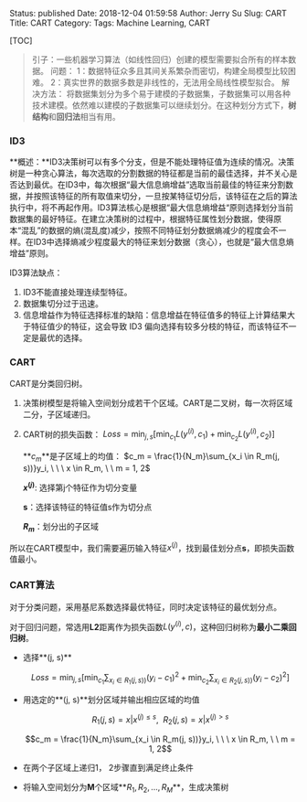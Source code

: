 Status: published
Date: 2018-12-04 01:59:58
Author: Jerry Su
Slug: CART
Title: CART
Category: 
Tags: Machine Learning, CART

[TOC]

>引子：一些机器学习算法（如线性回归）创建的模型需要拟合所有的样本数据。
>问题：
>1：数据特征众多且其间关系繁杂而密切，构建全局模型比较困难。
>2：真实世界的数据多数是非线性的，无法用全局线性模型拟合。
>解决方法：
>将数据集划分为多个易于建模的子数据集，子数据集可以用各种技术建模。依然难以建模的子数据集可以继续划分。在这种划分方式下，**树结构**和**回归法**相当有用。

### ID3
**概述：**ID3决策树可以有多个分支，但是不能处理特征值为连续的情况。决策树是一种贪心算法，每次选取的分割数据的特征都是当前的最佳选择，并不关心是否达到最优。在ID3中，每次根据“最大信息熵增益”选取当前最佳的特征来分割数据，并按照该特征的所有取值来切分，一旦按某特征切分后，该特征在之后的算法执行中，将不再起作用。ID3算法核心是根据“最大信息熵增益“原则选择划分当前数据集的最好特征。在建立决策树的过程中，根据特征属性划分数据，使得原本“混乱”的数据的熵(混乱度)减少，按照不同特征划分数据熵减少的程度会不一样。在ID3中选择熵减少程度最大的特征来划分数据（贪心），也就是“最大信息熵增益”原则。

ID3算法缺点：

1. ID3不能直接处理连续型特征。
2. 数据集切分过于迅速。
3. 信息增益作为特征选择标准的缺陷：信息增益在特征值多的特征上计算结果大于特征值少的特征，这会导致 ID3 偏向选择有较多分枝的特征，而该特征不一定是最优的选择。

### CART

CART是分类回归树。

1. 决策树模型是将输入空间划分成若干个区域。CART是二叉树，每一次将区域二分，子区域递归。

2. CART树的损失函数： $Loss = \min_{j, s}[\min_{c_1}L(y^{(i)}, c_1) + \min_{c_2}L(y^{(i)}, c_2)]$

   **$c_m$**是子区域上的均值： $c_m = \frac{1}{N_m}\sum_{x_i \in R_m(j, s))}y_i, \ \ \ x \in R_m, \ \ m = 1, 2$

   **$x^(j)$**: 选择第j个特征作为切分变量

   **s**：选择该特征的特征值s作为切分点

   **$R_m$**：划分出的子区域

所以在CART模型中，我们需要遍历输入特征$x^{(j)}$，找到最佳划分点**s**，即损失函数值最小。

### CART算法

对于分类问题，采用基尼系数选择最优特征，同时决定该特征的最优划分点。

对于回归问题，常选用**L2**距离作为损失函数$L(y^{(i)}, c)$，这种回归树称为**最小二乘回归树**。

- 选择**(j, s)**

   $$Loss = \min_{j, s}[\min_{c_1} \sum_{x_i \in R_1(j, s))}(y_i - c_1)^2 + \min_{c_2} \sum_{x_i \in R_2(j, s))}(y_i - c_2)^2]$$

- 用选定的**(j, s)**划分区域并输出相应区域的均值

   $$R_1(j, s) = {x | x^{(j) \leq s}}, \ \ R_2(j, s) = {x | x^{(j) > s}}$$

   $$c_m = \frac{1}{N_m}\sum_{x_i \in R_m(j, s))}y_i, \ \ \ x \in R_m, \ \ m = 1, 2$$

- 在两个子区域上递归1， 2步骤直到满足终止条件

- 将输入空间划分为**M**个区域**$R_1, R_2 ,..., R_M$**，生成决策树

